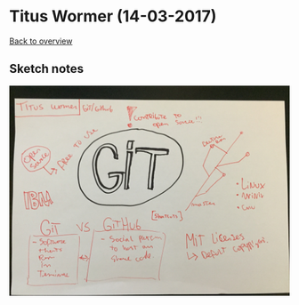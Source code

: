# Titus Wormer (14-03-2017)

[Back to overview](https://github.com/Zishrodrigues/weekly-nerd)

## Sketch notes

![Titus Wormer sketchnotes](../notes/images/3-titus.JPG)
